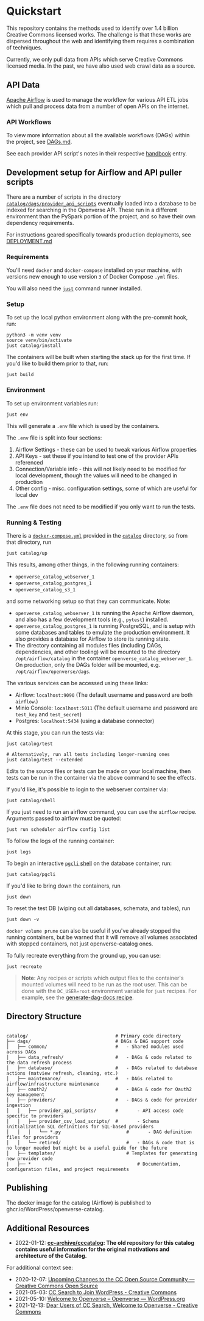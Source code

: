 # Quickstart

This repository contains the methods used to identify over 1.4 billion Creative
Commons licensed works. The challenge is that these works are dispersed
throughout the web and identifying them requires a combination of techniques.

Currently, we only pull data from APIs which serve Creative Commons licensed
media. In the past, we have also used web crawl data as a source.

## API Data

[Apache Airflow](https://airflow.apache.org/) is used to manage the workflow for
various API ETL jobs which pull and process data from a number of open APIs on
the internet.

### API Workflows

To view more information about all the available workflows (DAGs) within the
project, see [DAGs.md](../reference/DAGs.md).

See each provider API script's notes in their respective [handbook][ov-handbook]
entry.

[ov-handbook]: https://make.wordpress.org/openverse/handbook/

## Development setup for Airflow and API puller scripts

There are a number of scripts in the directory
[`catalog/dags/provider_api_scripts`][api_scripts] eventually loaded into a
database to be indexed for searching in the Openverse API. These run in a
different environment than the PySpark portion of the project, and so have their
own dependency requirements.

For instructions geared specifically towards production deployments, see
[DEPLOYMENT.md](https://github.com/WordPress/openverse/blob/main/documentation/catalog/guides/deployment.md)

[api_scripts]:
  https://github.com/WordPress/openverse/blob/main/catalog/dags/providers/provider_api_scripts

### Requirements

You'll need `docker` and `docker-compose` installed on your machine, with
versions new enough to use version `3` of Docker Compose `.yml` files.

You will also need the [`just`](https://github.com/casey/just#installation)
command runner installed.

### Setup

To set up the local python environment along with the pre-commit hook, run:

```shell
python3 -m venv venv
source venv/bin/activate
just catalog/install
```

The containers will be built when starting the stack up for the first time. If
you'd like to build them prior to that, run:

```shell
just build
```

### Environment

To set up environment variables run:

```shell
just env
```

This will generate a `.env` file which is used by the containers.

The `.env` file is split into four sections:

1. Airflow Settings - these can be used to tweak various Airflow properties
2. API Keys - set these if you intend to test one of the provider APIs
   referenced
3. Connection/Variable info - this will not likely need to be modified for local
   development, though the values will need to be changed in production
4. Other config - misc. configuration settings, some of which are useful for
   local dev

The `.env` file does not need to be modified if you only want to run the tests.

### Running & Testing

There is a [`docker-compose.yml`][dockercompose] provided in the
[`catalog`][cc_airflow] directory, so from that directory, run

```shell
just catalog/up
```

This results, among other things, in the following running containers:

- `openverse_catalog_webserver_1`
- `openverse_catalog_postgres_1`
- `openverse_catalog_s3_1`

and some networking setup so that they can communicate. Note:

- `openverse_catalog_webserver_1` is running the Apache Airflow daemon, and also
  has a few development tools (e.g., `pytest`) installed.
- `openverse_catalog_postgres_1` is running PostgreSQL, and is setup with some
  databases and tables to emulate the production environment. It also provides a
  database for Airflow to store its running state.
- The directory containing all modules files (including DAGs, dependencies, and
  other tooling) will be mounted to the directory `/opt/airflow/catalog` in the
  container `openverse_catalog_webserver_1`. On production, only the DAGs folder
  will be mounted, e.g. `/opt/airflow/openverse/dags`.

The various services can be accessed using these links:

- Airflow: `localhost:9090` (The default username and password are both
  `airflow`.)
- Minio Console: `localhost:5011` (The default username and password are
  `test_key` and `test_secret`)
- Postgres: `localhost:5434` (using a database connector)

At this stage, you can run the tests via:

```shell
just catalog/test

# Alternatively, run all tests including longer-running ones
just catalog/test --extended
```

Edits to the source files or tests can be made on your local machine, then tests
can be run in the container via the above command to see the effects.

If you'd like, it's possible to login to the webserver container via:

```shell
just catalog/shell
```

If you just need to run an airflow command, you can use the `airflow` recipe.
Arguments passed to airflow must be quoted:

```shell
just run scheduler airflow config list
```

To follow the logs of the running container:

```shell
just logs
```

To begin an interactive [`pgcli` shell](https://www.pgcli.com/) on the database
container, run:

```shell
just catalog/pgcli
```

If you'd like to bring down the containers, run

```shell
just down
```

To reset the test DB (wiping out all databases, schemata, and tables), run

```shell
just down -v
```

`docker volume prune` can also be useful if you've already stopped the running
containers, but be warned that it will remove all volumes associated with
stopped containers, not just openverse-catalog ones.

To fully recreate everything from the ground up, you can use:

```shell
just recreate
```

> **Note**: Any recipes or scripts which output files to the container's mounted
> volumes will need to be run as the root user. This can be done with the
> `DC_USER=root` environment variable for `just` recipes. For example, see the
> [generate-dag-docs recipe](https://github.com/WordPress/openverse-catalog/blob/c9be67e483e49e9eda7cd21b52bcde8857cd3922/justfile#L126).

[justfile]: https://github.com/WordPress/openverse/blob/main/catalog/justfile
[dockercompose]:
  https://github.com/WordPress/openverse/blob/main/docker-compose.yml
[cc_airflow]: https://github.com/WordPress/openverse/tree/main/catalog

## Directory Structure

```text

catalog/                                # Primary code directory
├── dags/                               # DAGs & DAG support code
│   ├── common/                         #   - Shared modules used across DAGs
│   ├── data_refresh/                   #   - DAGs & code related to the data refresh process
│   ├── database/                       #   - DAGs related to database actions (matview refresh, cleaning, etc.)
│   ├── maintenance/                    #   - DAGs related to airflow/infrastructure maintenance
│   ├── oauth2/                         #   - DAGs & code for Oauth2 key management
│   ├── providers/                      #   - DAGs & code for provider ingestion
│   │   ├── provider_api_scripts/       #       - API access code specific to providers
│   │   ├── provider_csv_load_scripts/  #       - Schema initialization SQL definitions for SQL-based providers
│   │   │   └── *.py                        #       - DAG definition files for providers
│   │   └── retired/                        #   - DAGs & code that is no longer needed but might be a useful guide for the future
│   ├── templates/                          # Templates for generating new provider code
|   ├── *                                       # Documentation, configuration files, and project requirements
```

## Publishing

The docker image for the catalog (Airflow) is published to
ghcr.io/WordPress/openverse-catalog.

## Additional Resources

- 2022-01-12: **[cc-archive/cccatalog](https://github.com/cc-archive/cccatalog):
  The old repository for this catalog contains useful information for the
  original motivations and architecture of the Catalog.**

For additional context see:

- 2020-12-07:
  [Upcoming Changes to the CC Open Source Community — Creative Commons Open Source](https://opensource.creativecommons.org/blog/entries/2020-12-07-upcoming-changes-to-community/)
- 2021-05-03:
  [CC Search to Join WordPress - Creative Commons](https://creativecommons.org/2021/05/03/cc-search-to-join-wordpress/)
- 2021-05-10:
  [Welcome to Openverse – Openverse — WordPress.org](https://make.wordpress.org/openverse/2021/05/11/hello-world/)
- 2021-12-13:
  [Dear Users of CC Search, Welcome to Openverse - Creative Commons](https://creativecommons.org/2021/12/13/dear-users-of-cc-search-welcome-to-openverse/)
